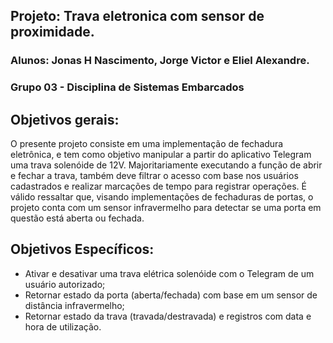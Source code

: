 
## Projeto: Trava eletronica com sensor de proximidade.
### Alunos: Jonas H Nascimento, Jorge Victor e Eliel Alexandre.
### Grupo 03 - Disciplina de Sistemas Embarcados

## Objetivos gerais: 

O presente projeto consiste em uma implementação de fechadura eletrônica, e tem como objetivo manipular a partir do aplicativo Telegram uma trava solenóide de 12V. Majoritariamente executando a função de abrir e fechar a trava, também deve filtrar o acesso com base nos usuários cadastrados e realizar marcações de tempo para registrar operações. É válido ressaltar que, visando implementações de fechaduras de portas, o projeto conta com um sensor infravermelho para detectar se uma porta em questão está aberta ou fechada. 

## Objetivos Específicos: 

- Ativar e desativar uma trava elétrica solenóide com o Telegram de um usuário autorizado; 
- Retornar estado da porta (aberta/fechada) com base em um sensor de distância infravermelho; 
- Retornar estado da trava (travada/destravada) e registros com data e hora de utilização.
